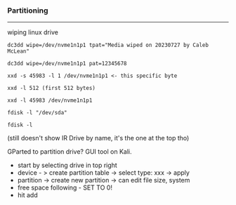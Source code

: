### Partitioning
---

wiping linux drive

```dc3dd wipe=/dev/nvme1n1p1 tpat="Media wiped on 20230727 by Caleb McLean"```  

```dc3dd wipe=/dev/nvme1n1p1 pat=12345678```



```xxd -s 45983 -l 1 /dev/nvme1n1p1 <- this specific byte```


```xxd -l 512 (first 512 bytes)```

```xxd -l 45983 /dev/nvme1n1p1```

```fdisk -l "/dev/sda"```

`fdisk -l`  

(still doesn't show IR Drive by name, it's the one at the top tho)

GParted to partition drive?
GUI tool on Kali.
- start by selecting drive in top right
- device - > create partition table -> select type: xxx -> apply
- partition -> create new partition -> can edit file size, system
- free space following - SET TO 0!
- hit add